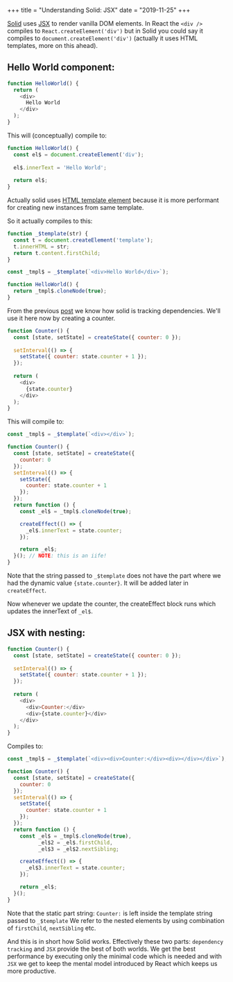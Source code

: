 +++
title = "Understanding Solid: JSX"
date = "2019-11-25"
+++

[Solid](https://github.com/ryansolid/solid) uses [JSX](https://facebook.github.io/jsx/) to render vanilla DOM elements. In React the `<div />` compiles to `React.createElement('div')` but in Solid you could say it compiles to `document.createElement('div')` (actually it uses HTML templates, more on this ahead).

## Hello World component:

```js
function HelloWorld() {
  return (
    <div>
      Hello World
    </div>
  );
}
```

This will (conceptually) compile to:
```js
function HelloWorld() {
  const el$ = document.createElement('div');
  
  el$.innerText = 'Hello World';
  
  return el$;
}
```


Actually solid uses [HTML template element](https://developer.mozilla.org/en-US/docs/Web/HTML/Element/template) because it is more performant for creating new instances from same template.

So it actually compiles to this:
```js
function _$template(str) {
  const t = document.createElement('template');
  t.innerHTML = str;
  return t.content.firstChild;
}

const _tmpl$ = _$template(`<div>Hello World</div>`);

function HelloWorld() {
  return _tmpl$.cloneNode(true);
}
```

From the previous [post](https://www.atfzl.com/understanding-solid-reactivity-basics) we know how solid is tracking dependencies. We'll use it here now by creating a counter.

```js
function Counter() {
  const [state, setState] = createState({ counter: 0 });
  
  setInterval(() => {
    setState({ counter: state.counter + 1 });
  });
  
  return (
    <div>
      {state.counter}
    </div>
  );
}
```

This will compile to:
```js
const _tmpl$ = _$template(`<div></div>`);

function Counter() {
  const [state, setState] = createState({
    counter: 0
  });
  setInterval(() => {
    setState({
      counter: state.counter + 1
    });
  });
  return function () {
    const _el$ = _tmpl$.cloneNode(true);

    createEffect(() => {
      _el$.innerText = state.counter;
    });

    return _el$;
  }(); // NOTE: this is an iife!
}
```

Note that the string passed to `_$template` does not have the part where we had the dynamic value `{state.counter}`. It will be added later in `createEffect`.

Now whenever we update the counter, the createEffect block runs which updates the innerText of `_el$`.

## JSX with nesting:
```js
function Counter() {
  const [state, setState] = createState({ counter: 0 });
  
  setInterval(() => {
    setState({ counter: state.counter + 1 });
  });
  
  return (
    <div>
      <div>Counter:</div>
      <div>{state.counter}</div>
    </div>
  );
}
```

Compiles to:
```js
const _tmpl$ = _$template(`<div><div>Counter:</div><div></div></div>`);

function Counter() {
  const [state, setState] = createState({
    counter: 0
  });
  setInterval(() => {
    setState({
      counter: state.counter + 1
    });
  });
  return function () {
    const _el$ = _tmpl$.cloneNode(true),
          _el$2 = _el$.firstChild,
          _el$3 = _el$2.nextSibling;

    createEffect(() => {
      _el$3.innerText = state.counter;
    });

    return _el$;
  }();
}
```

Note that the static part string: `Counter:` is left inside the template string passed to `_$template`
We refer to the nested elements by using combination of `firstChild`, `nextSibling` etc.

And this is in short how Solid works. Effectively these two parts: `dependency tracking` and `JSX` provide the best of both worlds. We get the best performance by executing only the minimal code which is needed and with `JSX` we get to keep the mental model introduced by React which keeps us more productive.
